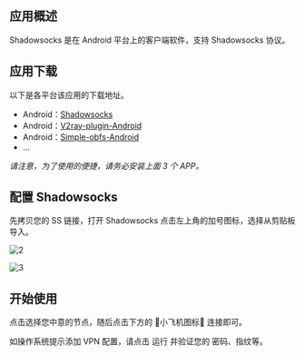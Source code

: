 ## 应用概述

Shadowsocks 是在 Android 平台上的客户端软件，支持 Shadowsocks 协议。

## 应用下载

以下是各平台该应用的下载地址。

- Android：[Shadowsocks](https://github.com/shadowsocks/shadowsocks-android/releases)
- Android：[V2ray-plugin-Android](https://github.com/shadowsocks/v2ray-plugin-android/releases)
- Android：[Simple-obfs-Android](https://github.com/shadowsocks/simple-obfs-android/releases)
- ...

*请注意，为了使用的便捷，请务必安装上面 3 个 APP。*

## 配置 Shadowsocks

先拷贝您的 SS 链接，打开 Shadowsocks 点击左上角的加号图标，选择从剪贴板导入。

![2](https://i.loli.net/2019/02/12/5c629cccb9991.png ':size=200')

![3](https://i.loli.net/2019/02/12/5c629ce0c821b.png ':size=200')

## 开始使用

点击选择您中意的节点，随后点击下方的 小飞机图标 连接即可。

如操作系统提示添加 VPN 配置，请点击 运行 并验证您的 密码、指纹等。
